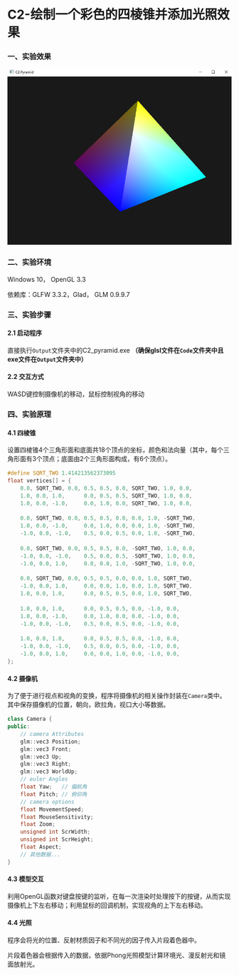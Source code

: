 # C2-绘制一个彩色的四棱锥并添加光照效果

### 一、实验效果

![C2_pyramid](Report/C2_pyramid.png)



### 二、实验环境

Windows 10， OpenGL 3.3

依赖库：GLFW 3.3.2，Glad， GLM 0.9.9.7



### 三、实验步骤

#### 2.1 启动程序

直接执行``Output``文件夹中的C2_pyramid.exe
**（确保glsl文件在``Code``文件夹中且exe文件在``Output``文件夹中）**

#### 2.2 交互方式

WASD键控制摄像机的移动，鼠标控制视角的移动



### 四、实验原理

#### 4.1 四棱锥

设置四棱锥4个三角形面和底面共18个顶点的坐标，颜色和法向量（其中，每个三角形面有3个顶点；底面由2个三角形面构成，有6个顶点）。

```c++
#define SQRT_TWO 1.414213562373095
float vertices[] = {
    0.0, SQRT_TWO, 0.0, 0.5, 0.5, 0.0, SQRT_TWO, 1.0, 0.0,
    1.0, 0.0, 1.0,      0.0, 0.5, 0.5, SQRT_TWO, 1.0, 0.0,
    1.0, 0.0, -1.0,     0.0, 1.0, 0.0, SQRT_TWO, 1.0, 0.0,

    0.0, SQRT_TWO, 0.0, 0.5, 0.5, 0.0, 0.0, 1.0, -SQRT_TWO,
    1.0, 0.0, -1.0,     0.0, 1.0, 0.0, 0.0, 1.0, -SQRT_TWO,
    -1.0, 0.0, -1.0,    0.5, 0.0, 0.5, 0.0, 1.0, -SQRT_TWO,

    0.0, SQRT_TWO, 0.0, 0.5, 0.5, 0.0, -SQRT_TWO, 1.0, 0.0,
    -1.0, 0.0, -1.0,    0.5, 0.0, 0.5, -SQRT_TWO, 1.0, 0.0,
    -1.0, 0.0, 1.0,     0.0, 0.0, 1.0, -SQRT_TWO, 1.0, 0.0,

    0.0, SQRT_TWO, 0.0, 0.5, 0.5, 0.0, 0.0, 1.0, SQRT_TWO,
    -1.0, 0.0, 1.0,     0.0, 0.0, 1.0, 0.0, 1.0, SQRT_TWO,
    1.0, 0.0, 1.0,      0.0, 0.5, 0.5, 0.0, 1.0, SQRT_TWO,

    1.0, 0.0, 1.0,      0.0, 0.5, 0.5, 0.0, -1.0, 0.0,
    1.0, 0.0, -1.0,     0.0, 1.0, 0.0, 0.0, -1.0, 0.0,
    -1.0, 0.0, -1.0,    0.5, 0.0, 0.5, 0.0, -1.0, 0.0,

    1.0, 0.0, 1.0,      0.0, 0.5, 0.5, 0.0, -1.0, 0.0,
    -1.0, 0.0, -1.0,    0.5, 0.0, 0.5, 0.0, -1.0, 0.0,
    -1.0, 0.0, 1.0,     0.0, 0.0, 1.0, 0.0, -1.0, 0.0,
};
```

#### 4.2 摄像机

为了便于进行视点和视角的变换，程序将摄像机的相关操作封装在``Camera``类中。其中保存摄像机的位置，朝向，欧拉角，视口大小等数据。

```c++
class Camera {
public:
    // camera Attributes
    glm::vec3 Position;
    glm::vec3 Front;
    glm::vec3 Up;
    glm::vec3 Right;
    glm::vec3 WorldUp;
    // euler Angles
    float Yaw;   // 偏航角
    float Pitch; // 俯仰角
    // camera options
    float MovementSpeed;
    float MouseSensitivity;
    float Zoom;
    unsigned int ScrWidth;
    unsigned int ScrHeight;
    float Aspect;
    // 其他数据...
}
```

#### 4.3 模型交互

利用OpenGL函数对键盘按键的监听，在每一次渲染时处理按下的按键，从而实现摄像机上下左右移动；利用鼠标的回调机制，实现视角的上下左右移动。

#### 4.4 光照

程序会将光的位置、反射材质因子和不同光的因子传入片段着色器中。

片段着色器会根据传入的数据，依据Phong光照模型计算环境光、漫反射光和镜面放射光。


